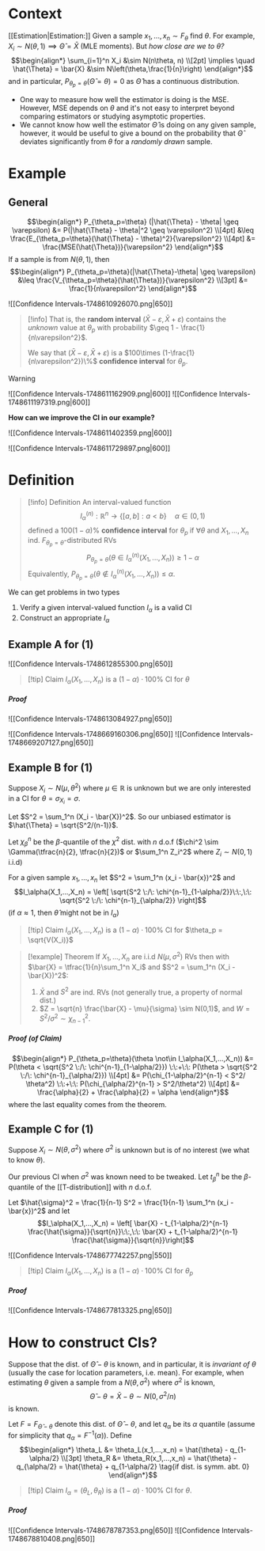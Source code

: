 
# Context
[[Estimation|Estimation:]] Given a sample $x_1,...,x_n \sim F_\theta$ find $\theta$. For example, $X_i \sim N(\theta,1)\implies \hat{\Theta} = \bar{X}$ (MLE moments). But *how close are we to $\theta$?*   
$$\begin{align*}
\sum_{i=1}^n X_i &\sim N(n\theta, n) \\[2pt]
\implies \quad \hat{\Theta} = \bar{X} &\sim N\left(\theta,\frac{1}{n}\right)
\end{align*}$$
and in particular, $P_{\theta_p = \theta}(\hat{\Theta}= \theta)=0$ as $\hat{\Theta}$ has a continuous distribution.

- One way to measure how well the estimator is doing is the MSE. However, MSE depends on $\theta$ and it's not easy to interpret beyond comparing estimators or studying asymptotic properties.
- We cannot know how well the estimator $\hat{\Theta}$ is doing on any given sample, however, it would be useful to give a bound on the probability that $\hat{\Theta}$ deviates significantly from $\theta$ for a *randomly drawn* sample.

# Example
## General
$$\begin{align*}
P_{\theta_p=\theta} (|\hat{\Theta} - \theta| \geq \varepsilon) &= P(|\hat{\Theta} - \theta|^2 \geq \varepsilon^2) \\[4pt]
&\leq \frac{E_{\theta_p=\theta}(\hat{\Theta} - \theta)^2}{\varepsilon^2} \\[4pt]
&= \frac{MSE(\hat{\Theta})}{\varepsilon^2}
\end{align*}$$
If a sample is from $N(\theta,1)$, then
$$\begin{align*}
P_{\theta_p=\theta}(|\hat{\Theta}-\theta| \geq \varepsilon) &\leq \frac{V_{\theta_p=\theta}(\hat{\Theta})}{\varepsilon^2} \\[3pt]
&= \frac{1}{n\varepsilon^2}
\end{align*}$$

![[Confidence Intervals-1748610926070.png|650]]

>[!info]
>That is, the **random interval** $(\bar{X}-\varepsilon,\bar{X}+\varepsilon)$ contains the *unknown* value at $\theta_p$ with probability $\geq 1 - \frac{1}{n\varepsilon^2}$.
>
>We say that $(\bar{X}-\varepsilon,\bar{X}+\varepsilon)$ is a $100\times (1-\frac{1}{n\varepsilon^2})\%$ **confidence interval** for $\theta_p$.  

>[!warning]
>![[Confidence Intervals-1748611162909.png|600]]
>![[Confidence Intervals-1748611197319.png|600]]


**How can we improve the CI in our example?**

![[Confidence Intervals-1748611402359.png|600]]

![[Confidence Intervals-1748611729897.png|600]]


# Definition

>[!info] Definition
>An interval-valued function 
>$$I_\alpha^{(n)} : \mathbb{R}^n \to \{[a,b] : a<b\}\quad \alpha \in (0,1)$$
>defined a $100(1-\alpha)\%$ **confidence interval** for $\theta_p$ if $\forall \theta$ and $X_1,...,X_n$ ind. $F_{\theta_p = \theta}$-distributed RVs
>$$P_{\theta_p=\theta}(\theta\in I^{(n)}_\alpha(X_1,...,X_n)) \geq 1 - \alpha$$
>Equivalently, $P_{\theta_p=\theta}(\theta\not\in I^{(n)}_\alpha(X_1,...,X_n)) \leq  \alpha$.
>

We can get problems in two types
1. Verify a given interval-valued function $I_\alpha$ is a valid CI
2. Construct an appropriate $I_\alpha$

## Example A for (1)

![[Confidence Intervals-1748612855300.png|650]]

>[!tip] Claim
>$I_\alpha(X_1,...,X_n)$ is a $(1-\alpha)\cdot100\%$ CI for $\theta$
##### Proof

![[Confidence Intervals-1748613084927.png|650]]

![[Confidence Intervals-1748669160306.png|650]]
![[Confidence Intervals-1748669207127.png|650]]


## Example B for (1)

Suppose $X_i \sim N(\mu,\theta^2)$ where $\mu \in \mathbb{R}$ is unknown but we are only interested in a CI for $\theta = \sigma_{X_i}=\sigma$.

Let $S^2 = \sum_1^n (X_i - \bar{X})^2$. So our unbiased estimator is $\hat{\Theta} = \sqrt{S^2/(n-1)}$.

Let $\chi_\beta^n$ be the $\beta$-quantile of the $\chi^2$ dist. with $n$ d.o.f ($\chi^2 \sim \Gamma(\tfrac{n}{2}, \tfrac{n}{2})$ or $\sum_1^n Z_i^2$ where $Z_i \sim N(0,1)$ i.i.d)

For a given sample $x_1,...,x_n$ let $S^2 = \sum_1^n (x_i - \bar{x})^2$ and 
$$I_\alpha(X_1,...,X_n) = \left[ \sqrt{S^2 \:/\: \chi^{n-1}_{1-\alpha/2}}\:\:,\:\: \sqrt{S^2 \:/\: \chi^{n-1}_{\alpha/2}} \right]$$
(if $\alpha \approx 1$, then $\hat{\theta}$ might not be in $I_\alpha$) 

>[!tip] Claim
>$I_\alpha(X_1,...,X_n)$ is a $(1-\alpha)\cdot 100 \%$ CI for $\theta_p = \sqrt{V(X_i)}$

>[!example] Theorem
>If $X_1,...,X_n$ are i.i.d $N(\mu,\sigma^2)$ RVs then with $\bar{X} = \tfrac{1}{n}\sum_1^n X_i$ and $S^2 = \sum_1^n (X_i - \bar{X})^2$:
>1. $\bar{X}$ and $S^2$ are ind. RVs    (not generally true, a property of normal dist.)
>2. $Z = \sqrt{n} \frac{\bar{X} - \mu}{\sigma} \sim N(0,1)$, and $W = S^2/\sigma^2 \sim \chi^2_{n-1}$.

##### Proof (of Claim)
$$\begin{align*}
P_{\theta_p=\theta}(\theta \not\in I_\alpha(X_1,...,X_n)) &= P(\theta < \sqrt{S^2 \:/\: \chi^{n-1}_{1-\alpha/2}}) \:\:+\:\: P(\theta  > \sqrt{S^2 \:/\: \chi^{n-1}_{\alpha/2}}) \\[4pt]
&= P(\chi_{1-\alpha/2}^{n-1} < S^2/ \theta^2) \:\:+\:\: P(\chi_{\alpha/2}^{n-1} > S^2/\theta^2) \\[4pt]
&= \frac{\alpha}{2} + \frac{\alpha}{2} = \alpha
\end{align*}$$
where the last equality comes from the theorem.


## Example C for (1)

Suppose $X_i\sim N(\theta,\sigma^2)$ where $\sigma^2$ is unknown but is of no interest (we what to know $\theta$).

Our previous CI when $\sigma^2$ was known need to be tweaked. Let $t_\beta^n$ be the $\beta$-quantile of the [[T-distribution]] with $n$ d.o.f. 

Let $\hat{\sigma}^2 = \frac{1}{n-1} S^2 = \frac{1}{n-1} \sum_1^n (x_i - \bar{x})^2$ and let 
$$I_\alpha(X_1,...,X_n) = \left[ \bar{X} - t_{1-\alpha/2}^{n-1} \frac{\hat{\sigma}}{\sqrt{n}}\:\:,\:\: \bar{X} + t_{1-\alpha/2}^{n-1} \frac{\hat{\sigma}}{\sqrt{n}}\right]$$

![[Confidence Intervals-1748677742257.png|550]]

>[!tip] Claim
>$I_\alpha(X_1,...,X_n)$ is a $(1-\alpha)\cdot 100\%$ CI for $\theta_p$

##### Proof

![[Confidence Intervals-1748677813325.png|650]]


# How to construct CIs?

Suppose that the dist. of $\hat{\Theta} - \theta$ is known, and in particular, it is *invariant of $\theta$* (usually the case for location parameters, i.e. mean).
For example, when estimating $\theta$ given a sample from a $N(\theta, \sigma^2)$ where $\sigma^2$ is known,
$$\hat{\Theta} - \theta = \bar{X} - \theta \sim N(0, \sigma^2/n)$$
is known.

Let $F = F_{\hat{\Theta} - \theta}$ denote this dist. of $\hat{\Theta}-\theta$, and let $q_\alpha$ be its $\alpha$ quantile (assume for simplicity that $q_\alpha = F^{-1}(\alpha$)). Define 
$$\begin{align*}
\theta_L &= \theta_L(x_1,...,x_n) = \hat{\theta} - q_{1-\alpha/2} \\[3pt]
\theta_R &= \theta_R(x_1,...,x_n) = \hat{\theta} - q_{\alpha/2} = \hat{\theta} + q_{1-\alpha/2} \tag{if dist. is symm. abt. 0}
\end{align*}$$

>[!tip] Claim
>$I_\alpha = (\theta_L,\theta_R)$ is a $(1-\alpha)\cdot 100\%$ CI for $\theta$.
##### Proof

![[Confidence Intervals-1748678787353.png|650]]
![[Confidence Intervals-1748678810408.png|650]]


